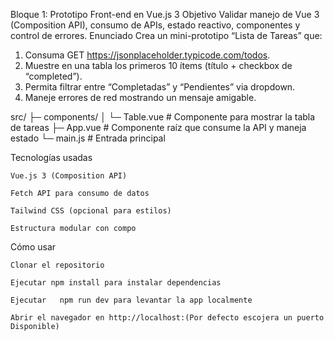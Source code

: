 Bloque 1: Prototipo Front-end en Vue.js 3
Objetivo
Validar manejo de Vue 3 (Composition API), consumo de APIs, estado reactivo,
componentes y control de errores.
Enunciado
Crea un mini-prototipo “Lista de Tareas” que:

1. Consuma GET https://jsonplaceholder.typicode.com/todos.
2. Muestre en una tabla los primeros 10 ítems (título + checkbox de “completed”).
3. Permita filtrar entre “Completadas” y “Pendientes” via dropdown.
4. Maneje errores de red mostrando un mensaje amigable.

src/
├─ components/
│ └─ Table.vue # Componente para mostrar la tabla de tareas
├─ App.vue # Componente raíz que consume la API y maneja estado
└─ main.js # Entrada principal

Tecnologías usadas

    Vue.js 3 (Composition API)

    Fetch API para consumo de datos

    Tailwind CSS (opcional para estilos)

    Estructura modular con compo

Cómo usar

    Clonar el repositorio

    Ejecutar npm install para instalar dependencias

    Ejecutar   npm run dev para levantar la app localmente

    Abrir el navegador en http://localhost:(Por defecto escojera un puerto Disponible)

